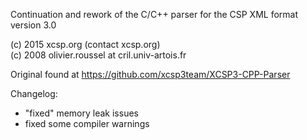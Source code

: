 Continuation and rework of the C/C++ parser for the CSP XML format version 3.0

(c) 2015 xcsp.org (contact <at> xcsp.org)<br />
(c) 2008 olivier.roussel at cril.univ-artois.fr

Original found at https://github.com/xcsp3team/XCSP3-CPP-Parser

Changelog:
 - "fixed" memory leak issues
 - fixed some compiler warnings